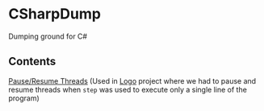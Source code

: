 # CSharpDump
Dumping ground for C#

## Contents

[Pause/Resume Threads](https://github.com/James-P-D/CSharpDump/tree/master/src/ThreadPauseResumeTest) (Used in [Logo](https://github.com/James-P-D/Logo) project where we had to pause and resume threads when `step` was used to execute only a single line of the program)  
